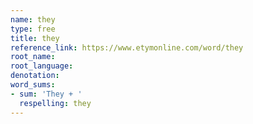 ```yaml
---
name: they
type: free
title: they
reference_link: https://www.etymonline.com/word/they
root_name: 
root_language: 
denotation: 
word_sums:
- sum: 'They + '
  respelling: they
---
```

